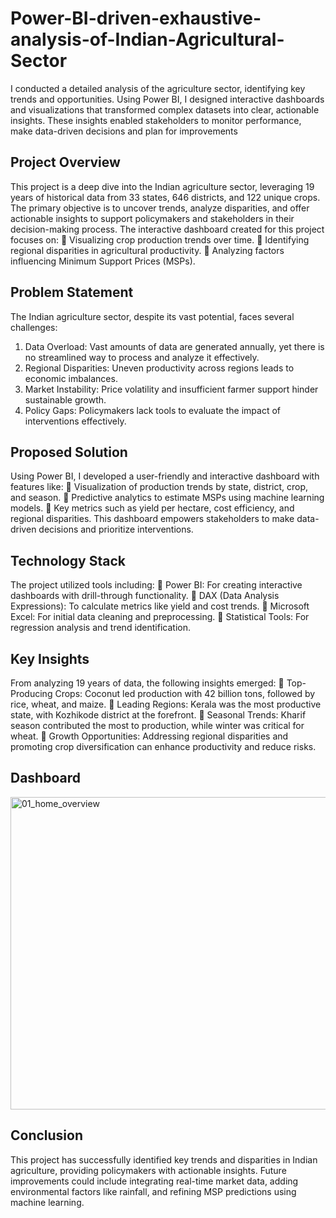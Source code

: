 # Power-BI-driven-exhaustive-analysis-of-Indian-Agricultural-Sector
I conducted a detailed analysis of the agriculture sector, identifying key trends and opportunities. Using Power BI, I designed interactive dashboards and visualizations that transformed complex datasets into clear, actionable insights. These insights enabled stakeholders to monitor performance, make data-driven decisions and plan for  improvements

## Project Overview
This project is a deep dive into the Indian agriculture sector, leveraging 19 years of historical
data from 33 states, 646 districts, and 122 unique crops. The primary objective is to uncover
trends, analyze disparities, and offer actionable insights to support policymakers and
stakeholders in their decision-making process.
The interactive dashboard created for this project focuses on:
 Visualizing crop production trends over time.
 Identifying regional disparities in agricultural productivity.
 Analyzing factors influencing Minimum Support Prices (MSPs).

## Problem Statement
The Indian agriculture sector, despite its vast potential, faces several challenges:
1. Data Overload: Vast amounts of data are generated annually, yet there is no
streamlined way to process and analyze it effectively.
2. Regional Disparities: Uneven productivity across regions leads to economic
imbalances.
3. Market Instability: Price volatility and insufficient farmer support hinder sustainable
growth.
4. Policy Gaps: Policymakers lack tools to evaluate the impact of interventions
effectively.

## Proposed Solution
Using Power BI, I developed a user-friendly and interactive dashboard with features like:
 Visualization of production trends by state, district, crop, and season.
 Predictive analytics to estimate MSPs using machine learning models.
 Key metrics such as yield per hectare, cost efficiency, and regional disparities.
This dashboard empowers stakeholders to make data-driven decisions and prioritize
interventions.

## Technology Stack
The project utilized tools including:
 Power BI: For creating interactive dashboards with drill-through functionality.
 DAX (Data Analysis Expressions): To calculate metrics like yield and cost trends.
 Microsoft Excel: For initial data cleaning and preprocessing.
 Statistical Tools: For regression analysis and trend identification.

## Key Insights
From analyzing 19 years of data, the following insights emerged:
 Top-Producing Crops: Coconut led production with 42 billion tons, followed by
rice, wheat, and maize.
 Leading Regions: Kerala was the most productive state, with Kozhikode district at
the forefront.
 Seasonal Trends: Kharif season contributed the most to production, while winter was
critical for wheat.
 Growth Opportunities: Addressing regional disparities and promoting crop
diversification can enhance productivity and reduce risks.

## Dashboard 
<img width="800" height="500" alt="01_home_overview" src="https://github.com/user-attachments/assets/8330ed73-3a02-4ac5-bd8b-dbde8fa0af12" />

## Conclusion
This project has successfully identified key trends and disparities in Indian agriculture,
providing policymakers with actionable insights. Future improvements could include
integrating real-time market data, adding environmental factors like rainfall, and refining
MSP predictions using machine learning.





